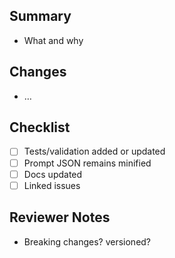 ## Summary
- What and why

## Changes
- …

## Checklist
- [ ] Tests/validation added or updated
- [ ] Prompt JSON remains minified
- [ ] Docs updated
- [ ] Linked issues

## Reviewer Notes
- Breaking changes? versioned?
